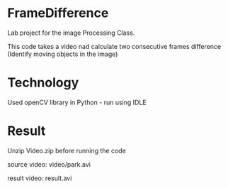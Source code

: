# FrameDifference

Lab project for the image Processing Class.

This code takes a video nad calculate two consecutive frames difference (Identify moving objects in the image)

# Technology

Used openCV library in Python - run using IDLE

# Result

Unzip Video.zip before running the code

source video: video/park.avi

result video: result.avi
